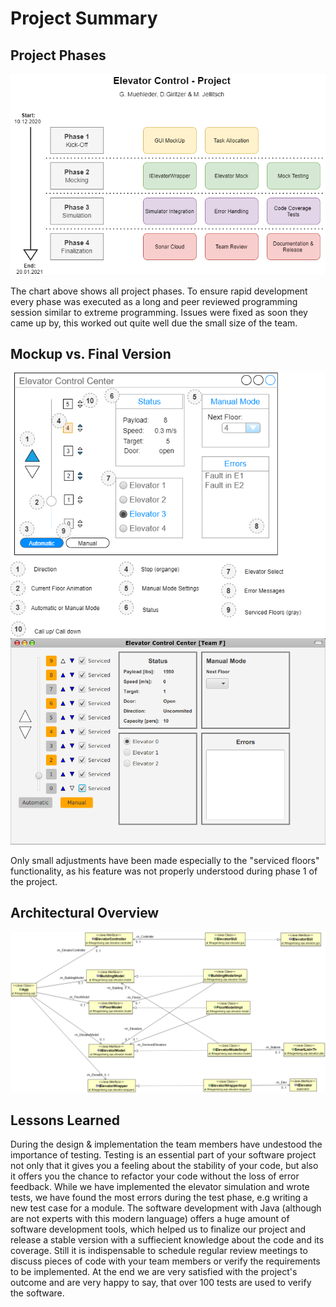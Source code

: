 Project Summary
===============

Project Phases
--------------

![Project Phases](./ProjectOverview.png)

The chart above shows all project phases. To ensure rapid development every phase was executed as a long and peer reviewed 
programming session similar to extreme programming. Issues were fixed as soon they came up by, this worked out quite
well due the small size of the team.

Mockup vs. Final Version
------------------------

![Mockup](./GUIMockup.png)
![Final Version](./GUIReality.png)

Only small adjustments have been made especially to the "serviced floors" functionality, as his feature was not properly understood
during phase 1 of the project.

Architectural Overview
-----------------------

![Architectural Overview](./ClassDiagrammElevator.png)

Lessons Learned
---------------

During the design & implementation the team members have undestood the importance of testing.
Testing is an essential part of your software project not only that it gives you a feeling about the stability of
your code, but also it offers you the chance to refactor your code without the loss of error feedback.
While we have implemented the elevator simulation and wrote tests, we have found the most errors during the test phase, e.g writing a new 
test case for a module. The software development with Java (although are not experts with this modern language) offers a huge amount of software
development tools, which helped us to finalize our project and release a stable version with a suffiecient knowledge about the code and its coverage.
Still it is indispensable to schedule regular review meetings to discuss pieces of code with your team members or verify the requirements to be
implemented. At the end we are very satisfied with the project's outcome and are very happy to say, that over 100 tests are used to verify the
software.